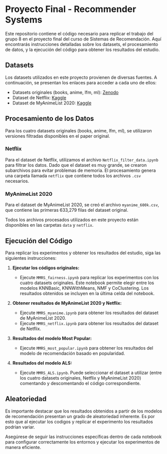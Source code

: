 # Proyecto Final - Recommender Systems

Este repositorio contiene el código necesario para replicar el trabajo del grupo 8 en el proyecto final del curso de Sistemas de Recomendación. Aquí encontrarás instrucciones detalladas sobre los datasets, el procesamiento de datos, y la ejecución del código para obtener los resultados del estudio.

## **Datasets**

Los datasets utilizados en este proyecto provienen de diversas fuentes. A continuación, se presentan los enlaces para acceder a cada uno de ellos:

* Datasets originales (books, anime, lfm, ml): [Zenodo](https://zenodo.org/records/7428435)
* Dataset de Netflix: [Kaggle](https://www.kaggle.com/datasets/netflix-inc/netflix-prize-data)
* Dataset de MyAnimeList 2020: [Kaggle](https://www.kaggle.com/datasets/hernan4444/anime-recommendation-database-2020?select=rating_complete.csv)

## Procesamiento de los Datos

Para los cuatro datasets originales (books, anime, lfm, ml), se utilizaron versiones filtradas disponibles en el paper original.

### Netflix

Para el dataset de Netflix, utilizamos el archivo `Netflix_filter_data.ipynb` para filtrar los datos. Dado que el dataset es muy grande, se crearon subarchivos para evitar problemas de memoria. El procesamiento genera una carpeta llamada `netflix` que contiene todos los archivos `.csv` necesarios.

### MyAnimeList 2020

Para el dataset de MyAnimeList 2020, se creó el archivo `myanime_600k.csv`, que contiene las primeras 633,279 filas del dataset original.

Todos los archivos procesados utilizados en este proyecto están disponibles en las carpetas `data` y `netflix`.

## Ejecución del Código

Para replicar los experimentos y obtener los resultados del estudio, siga las siguientes instrucciones:

1. **Ejecutar los códigos originales:**

   - Ejecute `MMRS_fairness.ipynb` para replicar los experimentos con los cuatro datasets originales. Este notebook permite elegir entre los modelos KNNBasic, KNNWithMeans, NMF y CoClustering. Los resultados obtenidos se incluyen en la última celda del notebook.
2. **Obtener resultados de MyAnimeList 2020 y Netflix:**

   - Ejecute `MMRS_myanime.ipynb` para obtener los resultados del dataset de MyAnimeList 2020.
   - Ejecute `MMRS_netflix.ipynb` para obtener los resultados del dataset de Netflix.
3. **Resultados del modelo Most Popular:**

   - Ejecute `MMRS_most_popular.ipynb` para obtener los resultados del modelo de recomendación basado en popularidad.
4. **Resultados del modelo ALS:**

   - Ejecute `MMRS_ALS.ipynb`. Puede seleccionar el dataset a utilizar (entre los cuatro datasets originales, Netflix y MyAnimeList 2020) comentando y descomentando el código correspondiente.
## Aleatoriedad

Es importante destacar que los resultados obtenidos a partir de los modelos de recomendación presentan un grado de aleatoriedad inherente. Es por esto que al ejecutar los codigos y replicar el experimento los resultados podrian variar.

Asegúrese de seguir las instrucciones específicas dentro de cada notebook para configurar correctamente los entornos y ejecutar los experimentos de manera eficiente.
